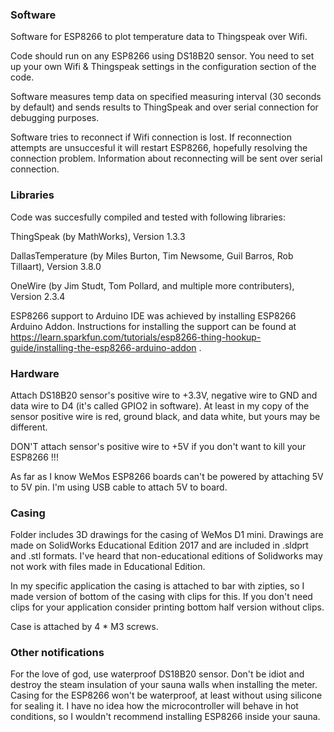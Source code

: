 ### Software
Software for ESP8266 to plot temperature data to Thingspeak over Wifi.

Code should run on any ESP8266 using DS18B20 sensor.
You need to set up your own Wifi & Thingspeak settings in the configuration section of the code.

Software measures temp data on specified measuring interval (30 seconds by default) and sends results to ThingSpeak and
over serial connection for debugging purposes.

Software tries to reconnect if Wifi connection is lost. If reconnection attempts are unsuccesful it will restart ESP8266,
hopefully resolving the connection problem. Information about reconnecting will be sent over serial connection.


### Libraries
Code was succesfully compiled and tested with following libraries:

ThingSpeak (by MathWorks), Version 1.3.3

DallasTemperature (by Miles Burton, Tim Newsome, Guil Barros, Rob Tillaart), Version 3.8.0

OneWire (by Jim Studt, Tom Pollard, and multiple more contributers), Version 2.3.4

ESP8266 support to Arduino IDE was achieved by installing ESP8266 Arduino Addon. Instructions for installing the support
can be found at https://learn.sparkfun.com/tutorials/esp8266-thing-hookup-guide/installing-the-esp8266-arduino-addon .


### Hardware
Attach DS18B20 sensor's positive wire to +3.3V, negative wire to GND and data wire to D4 (it's called GPIO2 in software).
At least in my copy of the sensor positive wire is red, ground black, and data white, but yours may be different.

DON'T attach sensor's positive wire to +5V if you don't want to kill your ESP8266 !!!

As far as I know WeMos ESP8266 boards can't be powered by attaching 5V to 5V pin. I'm using USB cable to attach 5V to board.


### Casing
Folder includes 3D drawings for the casing of WeMos D1 mini. Drawings are made on SolidWorks Educational Edition 2017 
and are included in .sldprt and .stl formats. I've heard that non-educational editions of Solidworks may not work
with files made in Educational Edition.

In my specific application the casing is attached to bar with zipties, so I made version of bottom of the casing with
clips for this. If you don't need clips for your application consider printing bottom half version without clips.

Case is attached by 4 * M3 screws.


### Other notifications
For the love of god, use waterproof DS18B20 sensor. Don't be idiot and destroy the steam insulation of your sauna 
walls when installing the meter. Casing for the ESP8266 won't be waterproof, at least without using silicone for
sealing it. I have no idea how the microcontroller will behave in hot conditions, so I wouldn't recommend installing 
ESP8266 inside your sauna.
